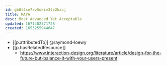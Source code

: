 ```yaml
---
id: gb8t4se7rv5okim3te2kacj
title: MAYA
desc: Most Advanced Yet Acceptable
updated: 1671482371728
created: 1653255944647
---
```



- [[p.attributedTo]] @raymond-loewy
- [[p.hasRelatedResource]]
  - https://www.interaction-design.org/literature/article/design-for-the-future-but-balance-it-with-your-users-present